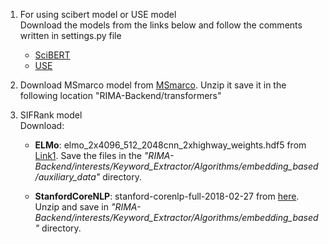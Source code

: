 
1. For using scibert model or USE model <br> 
Download the models from the links below and follow the comments written in settings.py file<br>
    - [SciBERT](https://s3-us-west-2.amazonaws.com/ai2-s2-research/scibert/huggingface_pytorch/scibert_scivocab_uncased.tar)<br> 
    - [USE](https://tfhub.dev/google/universal-sentence-encoder/4)<br>

2. Download MSmarco model from [MSmarco](https://1drv.ms/u/s!AokEy2_vaKbhgddabiUyea8NDznodA?e=NwX2CR). Unzip it save it in the following location "RIMA-Backend/transformers"

3. SIFRank model<br>
Download:<br>
    
    - <b>ELMo</b>: elmo_2x4096_512_2048cnn_2xhighway_weights.hdf5 from [Link1](https://s3-us-west-2.amazonaws.com/allennlp/models/elmo/2x4096_512_2048cnn_2xhighway/elmo_2x4096_512_2048cnn_2xhighway_weights.hdf5). Save the files in the <i>"RIMA-Backend/interests/Keyword_Extractor/Algorithms/embedding_based/auxiliary_data"</i> directory.<br>
    
    - <b>StanfordCoreNLP</b>: stanford-corenlp-full-2018-02-27 from [here](http://nlp.stanford.edu/software/stanford-corenlp-full-2018-02-27.zip). Unzip and save in <i> "RIMA-Backend/interests/Keyword_Extractor/Algorithms/embedding_based" </i> directory.

